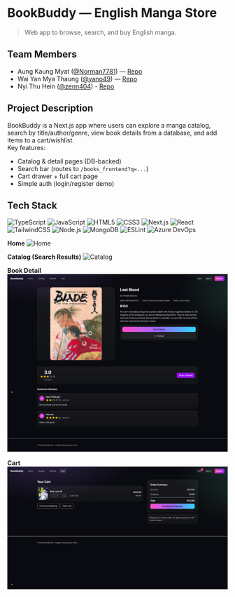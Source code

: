 # BookBuddy — English Manga Store

> Web app to browse, search, and buy English manga.

## Team Members
- Aung Kaung Myat ([@Norman7781](https://github.com/Norman7781)) — [Repo](https://github.com/Norman7781/Book_Buddy)
- Wai Yan Mya Thaung ([@yano49](https://github.com/yano49)) — [Repo](https://github.com/yano49/yano49.github.io.git)
- Nyi Thu Hein ([@zenn404](https://github.com/zenn404)) - [Repo](https://github.com/zenn404/zenn404.github.io.git)

## Project Description
BookBuddy is a Next.js app where users can explore a manga catalog, search by title/author/genre, view book details from a database, and add items to a cart/wishlist.  
Key features:
- Catalog & detail pages (DB-backed)
- Search bar (routes to `/books_frontend?q=...`)
- Cart drawer + full cart page
- Simple auth (login/register demo)

## Tech Stack
![TypeScript](https://img.shields.io/badge/TypeScript-3178C6?logo=typescript&logoColor=white)
![JavaScript](https://img.shields.io/badge/JavaScript-F7DF1E?logo=javascript&logoColor=black)
![HTML5](https://img.shields.io/badge/HTML5-E34F26?logo=html5&logoColor=white)
![CSS3](https://img.shields.io/badge/CSS3-1572B6?logo=css3&logoColor=white)
![Next.js](https://img.shields.io/badge/Next.js-000?logo=next.js&logoColor=white)
![React](https://img.shields.io/badge/React-20232A?logo=react&logoColor=61DAFB)
![TailwindCSS](https://img.shields.io/badge/Tailwind-06B6D4?logo=tailwindcss&logoColor=white)
![Node.js](https://img.shields.io/badge/Node.js-339933?logo=nodedotjs&logoColor=white)
![MongoDB](https://img.shields.io/badge/MongoDB-4EA94B?logo=mongodb&logoColor=white)
![ESLint](https://img.shields.io/badge/ESLint-4B32C3?logo=eslint&logoColor=white)
![Azure DevOps](https://img.shields.io/badge/Azure%20DevOps-0078D7?logo=azure-devops&logoColor=white)

**Home**
![Home](docs/screenshots/bookbuddy-homepage.png)

**Catalog (Search Results)**
![Catalog](docs/screenshots/bookbuddy-catalog.png)

**Book Detail**
![Book Detail](docs/screenshots/bookbuddy-bookdetailpage.png)

**Cart**
![Cart](docs/screenshots/bookbuddy-cartpage.png)
